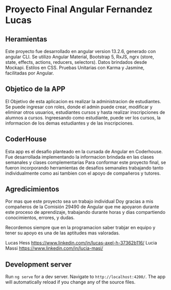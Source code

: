 # Proyecto Final Angular Fernandez Lucas

## Heramientas

Este proyecto fue desarrollado en angular version 13.2.6, generado con angular CLI.
Se utilizo Angular Material, Bootstrap 5, RxJS,  ngrx (store, state, effects, actions, reducers, selectors).
Datos brindados desde Mockapi.
Estilos en CSS.
Pruebas Unitarias con Karma y Jasmine, facilitadas por Angular.

## Objetico de la APP

El Objetivo de esta aplicacion es realizar la administracion de estudiantes.
Se puede ingresar con roles, donde el admin puede crear, modificar y eliminar otros usuarios, estudiantes
cursos y hasta realizar inscripciones de alumnos a cursos.
Ingreesando como estudiante, puede ver los cursos, la informacion de los demas estudiantes y de las inscripciones.

## CoderHouse
Esta app es el desafio planteado en la cursada de Angular en Coderhouse.
Fue desarrollada implementando la informacion brindada en las clases semanales y clases complementarias
Para conformar este proyecto final, se fueron incorporando herramientas de desafios semanales
trabajando tanto individualmente como asi tambien con el apoyo de compañeros y tutores.

## Agredicimientos
Por mas que este proyecto sea un trabajo individual
Doy gracias a mis compañeros de la Comisión 29490 de Angular que me apoyaron durante este proceso de aprendizaje,
trabajando durante horas y dias compartiendo conocimientos, errores, y dudas.

Recordemos siempre que en la programacion saber trabjar en equipo y tener su apoyo es una de las aptitudes mas valoradas.

Lucas Hess  https://www.linkedin.com/in/lucas-axel-h-37362b116/
Lucia Massi  https://www.linkedin.com/in/lucia-masi/



## Development server

Run `ng serve` for a dev server. Navigate to `http://localhost:4200/`. The app will automatically reload if you change any of the source files.











